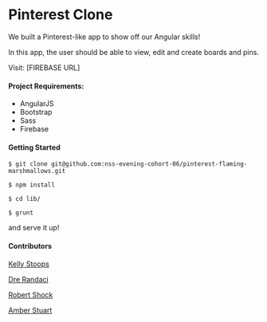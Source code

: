 # Pinterest Clone

We built a Pinterest-like app to show off our Angular skills!

In this app, the user should be able to view, edit and create boards and pins.
 
Visit: [FIREBASE URL] 

#### Project Requirements: 

* AngularJS
* Bootstrap
* Sass
* Firebase

#### Getting Started

```$ git clone git@github.com:nss-evening-cohort-06/pinterest-flaming-marshmallows.git```

```$ npm install```

```$ cd lib/```

```$ grunt```

and serve it up!

#### Contributors

[Kelly Stoops](https://github.com/kstoops815)

[Dre Randaci](https://github.com/DreRandaci)

[Robert Shock](https://github.com/RobertShock)

[Amber Stuart](https://github.com/waamber)

